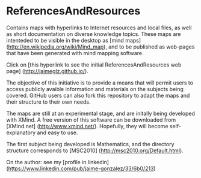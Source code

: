 ReferencesAndResources
======================

Contains maps with hyperlinks to Internet resources and local files, as well as short documentation on diverse knowledge topics. These maps are intenteded to be visible in the desktop as [mind maps] (http://en.wikipedia.org/wiki/Mind_map), and to be published as web-pages that have been generated with mind mapping software.

Click on [this hyperlink to see the initial ReferencesAndResources web page] (http://jaimeglz.github.io/). 

The objective of this initiative is to provide a means that will permit users to access publicly avaible information and materials on the subjects being covered. GitHub users can also fork this repository to adapt the maps and their structure to their own needs.

The maps are still at an experimental stage, and are initally being developed with XMind. A free version of this software can be downloaded from [XMind.net] (http://www.xmind.net/). Hopefully, they will become self-explanatory and easy to use.

The first subject being developed is Mathematics, and the directory structure corresponds to [MSC2010] (http://msc2010.org/Default.html). 

On the author: see my [profile in linkedin] (https://www.linkedin.com/pub/jaime-gonzalez/33/6b0/213)
